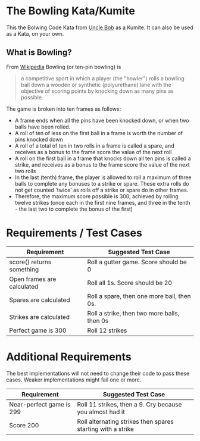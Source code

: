 The Bowling Kata/Kumite
======================

This the Bolwing Code Kata from 
[Uncle Bob](http://butunclebob.com/ArticleS.UncleBob.TheBowlingGameKata)
as a Kumite.  It can also be used as a Kata, on your own.

What is Bowling?
---------------
From [Wikipedia](https://secure.wikimedia.org/wikipedia/en/wiki/Ten-pin_bowling)
Bowling (or ten-pin bowling) is
> a competitive sport in which a player (the "bowler") rolls a bowling ball down a wooden or
> synthetic (polyurethane) lane with the objective of scoring points by knocking down as many pins
> as possible.

The game is broken into ten frames as follows:

* A frame ends when all the pins have been knocked down, or when two balls have been rolled.
* A roll of ten of less on the first ball in a frame is worth the number of pins knocked down
* A roll of a total of ten in two rolls in a frame is called a spare, and receives as a bonus to the
  frame score the value of the next roll
* A roll on the first ball in a frame that knocks down all ten pins is called a strike, and receives
  as a bonus to the frame score the value of the next two rolls
* In the last (tenth) frame, the player is allowed to roll a maximum of three balls to complete any
  bonuses to a strike or spare.  These extra rolls do not get counted 'twice' as rolls off a strike
  or spare do in other frames.
* Therefore, the maximum score possible is 300, achieved by rolling twelve strikes (once each in the
  first nine frames, and three in the tenth - the last two to complete the bonus of the first)

Requirements / Test Cases
=========================

| Requirement | Suggested Test Case |
|-------------|---------------------|
| score() returns something | Roll a gutter game. Score should be 0 |
| Open frames are calculated | Roll all 1s. Score should be 20 |
| Spares are calculated | Roll a spare, then one more ball, then 0s. |
| Strikes are calculated | Roll a strike, then two more balls, then 0s |
| Perfect game is 300 | Roll 12 strikes |

Additional Requirements
======================
The best implementations will not need to change their code to pass these cases.  Weaker
implementations might fail one or more.

| Requirement | Suggested Test Case |
|-------------|---------------------|
| Near-perfect game is 299 | Roll 11 strikes, then a 9. Cry because you almost had it|
| Score 200 | Roll alternating strikes then spares starting with a strike |

